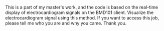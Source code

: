 This is a part of my master's work, 
and the code is based on the real-time display of electrocardiogram signals on the BMD101 client. 
Visualize the electrocardiogram signal using this method. 
If you want to access this job,
please tell me who you are and why you came. Thank you.
